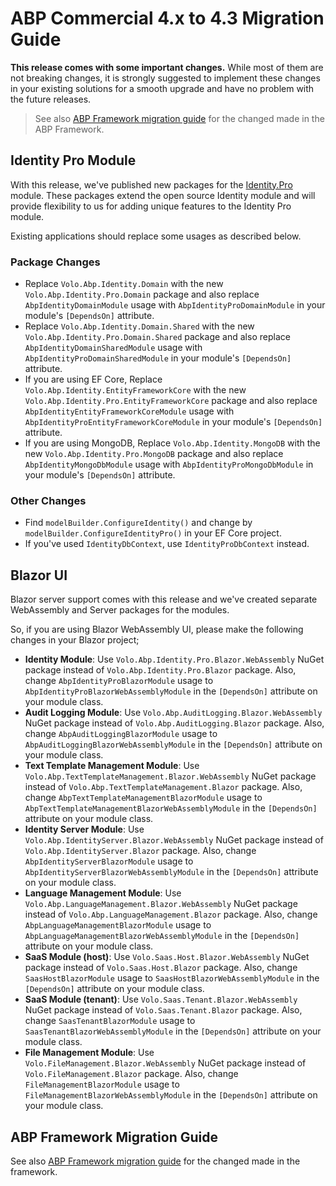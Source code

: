 # ABP Commercial 4.x to 4.3 Migration Guide

**This release comes with some important changes.** While most of them are not breaking changes, it is strongly suggested to implement these changes in your existing solutions for a smooth upgrade and have no problem with the future releases.

> See also [ABP Framework migration guide](https://docs.abp.io/en/abp/4.3/Migration-Guides/Abp-4_3) for the changed made in the ABP Framework.

## Identity Pro Module

With this release, we've published new packages for the [Identity.Pro](https://docs.abp.io/en/commercial/latest/modules/identity) module. These packages extend the open source Identity module and will provide flexibility to us for adding unique features to the Identity Pro module.

Existing applications should replace some usages as described below.

### Package Changes

* Replace `Volo.Abp.Identity.Domain` with the new `Volo.Abp.Identity.Pro.Domain` package and also replace `AbpIdentityDomainModule` usage with `AbpIdentityProDomainModule` in your module's `[DependsOn]` attribute.
* Replace `Volo.Abp.Identity.Domain.Shared` with the new `Volo.Abp.Identity.Pro.Domain.Shared` package and also replace `AbpIdentityDomainSharedModule` usage with `AbpIdentityProDomainSharedModule` in your module's `[DependsOn]` attribute.
* If you are using EF Core, Replace `Volo.Abp.Identity.EntityFrameworkCore` with the new `Volo.Abp.Identity.Pro.EntityFrameworkCore` package and also replace `AbpIdentityEntityFrameworkCoreModule` usage with `AbpIdentityProEntityFrameworkCoreModule` in your module's `[DependsOn]` attribute.
* If you are using MongoDB, Replace `Volo.Abp.Identity.MongoDB` with the new `Volo.Abp.Identity.Pro.MongoDB` package and also replace `AbpIdentityMongoDbModule` usage with `AbpIdentityProMongoDbModule` in your module's `[DependsOn]` attribute.

### Other Changes

* Find `modelBuilder.ConfigureIdentity()` and change by `modelBuilder.ConfigureIdentityPro()` in your EF Core project.
* If you've used `IdentityDbContext`, use `IdentityProDbContext` instead.

## Blazor UI

Blazor server support comes with this release and we've created separate WebAssembly and Server packages for the modules.

So, if you are using Blazor WebAssembly UI, please make the following changes in your Blazor project;

* **Identity Module**: Use `Volo.Abp.Identity.Pro.Blazor.WebAssembly` NuGet package instead of `Volo.Abp.Identity.Pro.Blazor` package. Also, change `AbpIdentityProBlazorModule` usage to `AbpIdentityProBlazorWebAssemblyModule` in the `[DependsOn]` attribute on your module class.
* **Audit Logging Module**: Use `Volo.Abp.AuditLogging.Blazor.WebAssembly` NuGet package instead of `Volo.Abp.AuditLogging.Blazor` package. Also, change `AbpAuditLoggingBlazorModule` usage to `AbpAuditLoggingBlazorWebAssemblyModule` in the `[DependsOn]` attribute on your module class.
* **Text Template Management Module**: Use `Volo.Abp.TextTemplateManagement.Blazor.WebAssembly` NuGet package instead of `Volo.Abp.TextTemplateManagement.Blazor` package. Also, change `AbpTextTemplateManagementBlazorModule` usage to `AbpTextTemplateManagementBlazorWebAssemblyModule` in the `[DependsOn]` attribute on your module class.
* **Identity Server Module**: Use `Volo.Abp.IdentityServer.Blazor.WebAssembly` NuGet package instead of `Volo.Abp.IdentityServer.Blazor` package. Also, change `AbpIdentityServerBlazorModule` usage to `AbpIdentityServerBlazorWebAssemblyModule` in the `[DependsOn]` attribute on your module class.
* **Language Management Module**: Use `Volo.Abp.LanguageManagement.Blazor.WebAssembly` NuGet package instead of `Volo.Abp.LanguageManagement.Blazor` package. Also, change `AbpLanguageManagementBlazorModule` usage to `AbpLanguageManagementBlazorWebAssemblyModule` in the `[DependsOn]` attribute on your module class.
* **SaaS Module (host)**: Use `Volo.Saas.Host.Blazor.WebAssembly` NuGet package instead of `Volo.Saas.Host.Blazor` package. Also, change `SaasHostBlazorModule` usage to `SaasHostBlazorWebAssemblyModule` in the `[DependsOn]` attribute on your module class.
* **SaaS Module (tenant)**: Use `Volo.Saas.Tenant.Blazor.WebAssembly` NuGet package instead of `Volo.Saas.Tenant.Blazor` package. Also, change `SaasTenantBlazorModule` usage to `SaasTenantBlazorWebAssemblyModule` in the `[DependsOn]` attribute on your module class.
* **File Management Module**: Use `Volo.FileManagement.Blazor.WebAssembly` NuGet package instead of `Volo.FileManagement.Blazor` package. Also, change `FileManagementBlazorModule` usage to `FileManagementBlazorWebAssemblyModule` in the `[DependsOn]` attribute on your module class.

## ABP Framework Migration Guide

See also [ABP Framework migration guide](https://docs.abp.io/en/abp/4.3/Migration-Guides/Abp-4_3) for the changed made in the framework.